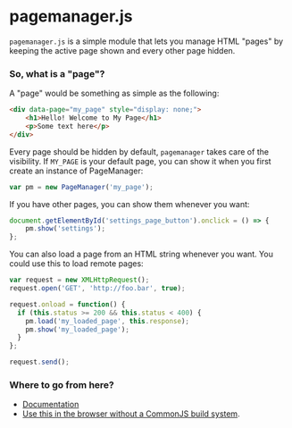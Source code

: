 # pagemanager.js

`pagemanager.js` is a simple module that lets you manage HTML "pages" by keeping the active page shown and every other page hidden.

### So, what is a "page"?

A "page" would be something as simple as the following:

```html
<div data-page="my_page" style="display: none;">
	<h1>Hello! Welcome to My Page</h1>
	<p>Some text here</p>
</div>
```

Every page should be hidden by default, `pagemanager` takes care of the visibility. If `MY_PAGE` is your default page, you can show it when you first create an instance of PageManager:

```javascript
var pm = new PageManager('my_page');
```

If you have other pages, you can show them whenever you want:

```javascript
document.getElementById('settings_page_button').onclick = () => {
	pm.show('settings');
};
```

You can also load a page from an HTML string whenever you want. You could use this to load remote pages:

```javascript
var request = new XMLHttpRequest();
request.open('GET', 'http://foo.bar', true);

request.onload = function() {
  if (this.status >= 200 && this.status < 400) {
    pm.load('my_loaded_page', this.response);
    pm.show('my_loaded_page');
  }
};

request.send();
```

### Where to go from here?

* [Documentation](https://mediocre-webapp-tools.github.io/pagemanager/1.0.0/)
* [Use this in the browser without a CommonJS build system](https://mediocre-webapp-tools.github.io/pagemanager/1.0.0/tutorial-Converting-to-browser-script.html).